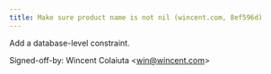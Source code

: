 ```yaml
---
title: Make sure product name is not nil (wincent.com, 8ef596d)
---
```


Add a database-level constraint.

Signed-off-by: Wincent Colaiuta &lt;win@wincent.com&gt;
